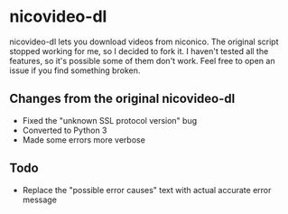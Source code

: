 nicovideo-dl
============

nicovideo-dl lets you download videos from niconico. The original script stopped working for me, so I decided to fork it.
I haven't tested all the features, so it's possible some of them don't work. Feel free to open an issue if you find something broken.

Changes from the original nicovideo-dl
--------------------------------------

 - Fixed the "unknown SSL protocol version" bug
 - Converted to Python 3
 - Made some errors more verbose

Todo
----

 - Replace the "possible error causes" text with actual accurate error message
